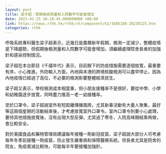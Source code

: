 ```yaml
---
layout: post
title: 梁子超：假期後檢測量和入院數字可能會增加
date: 2023-01-25 10:10:45.000000000 +08:00
link: https://news.rthk.hk/rthk/ch/component/k2/1685188-20230125.htm
categories: rthk
---
```


呼吸系統專科醫生梁子超表示，近幾日是農曆新年假期，檢測一定減少，整體疫情是下降趨勢，但假期後檢測量和入院數字可能會增加，須繼續處理院舍長者的加強針和感染控制情況。

梁子超在本台節目《千禧年代》表示，目前餘下的防疫措施需要逐個放寬，最重要有序，小心推進。外防輸入方面，內地與本港的跨境核酸檢測可以盡早停止，因為內地疫情已經過了高位，不必要的檢測影響整體經濟民生。

梁子超又表示，學校檢測成本相當重，但小朋友接種率不是很好，要從中學、小學和幼稚園逐步放寬，同時盡力推高一老一幼接種率。

至於口罩令，梁子超說室外有短距離傳播風險，尤其新春活動有大量人聚集，最好等這兩個星期的活動結束後，才考慮放寬室外口罩令。室內口罩令則要小心處理，要待其他措施放寬後，沒有出現大型反彈，尤其過了寒冬，入院高峰期結束再做，會比較安全。

對於美國食品和藥物管理局建議每年接種一劑新冠疫苗，梁子超說大部分人可考慮每年冬季前接種一劑疫苗，防止發生嚴重病和保障醫療系統，但長者尤其是院舍的院友，免疫衰減比較快，可能每半年要接種加強針。
